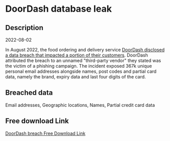 # DoorDash database leak

## Description

2022-08-02

In August 2022, the food ordering and delivery service <a href="https://mashable.com/article/doordash-hack-customer-details-exposed" target="_blank" rel="noopener">DoorDash disclosed a data breach that impacted a portion of their customers</a>. DoorDash attributed the breach to an unnamed &quot;third-party vendor&quot; they stated was the victim of a phishing campaign. The incident exposed 367k unique personal email addresses alongside names, post codes and partial card data, namely the brand, expiry data and last four digits of the card.

## Breached data

Email addresses, Geographic locations, Names, Partial credit card data

## Free download Link

[DoorDash breach Free Download Link](https://tinyurl.com/2b2k277t)